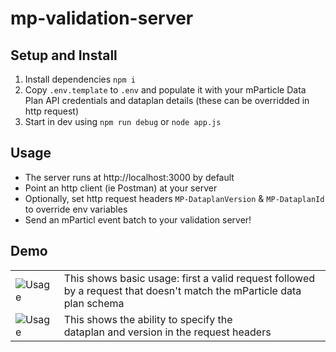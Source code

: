 # mp-validation-server

## Setup and Install

1. Install dependencies `npm i`
2. Copy `.env.template` to `.env` and populate it with your mParticle Data Plan API credentials and dataplan details (these can be overridded in http request)
3. Start in dev using `npm run debug` or `node app.js` 

## Usage
 * The server runs at http://localhost:3000 by default
 * Point an http client (ie Postman) at your server
 * Optionally, set http request headers `MP-DataplanVersion` & `MP-DataplanId` to override env variables
 * Send an mParticl event batch to your validation server!

## Demo
|    |   |
|-----------|---------|
| ![Usage](https://user-images.githubusercontent.com/2018204/168176786-4cec504c-92d6-4565-ba57-6d220c1ad170.gif)      |  This shows basic usage: first a valid request followed<br /> by a request that doesn't match the mParticle data plan schema  |
| ![Usage](https://user-images.githubusercontent.com/2018204/168177345-84c20d2c-68fb-4fe2-b8c9-aa9909da0399.gif)      |   This shows the ability to specify the <br /> dataplan and version in the request headers  |
